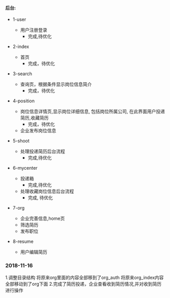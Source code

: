 
#### 后台:
+ 1-user 
    + 用户注册登录
        - 完成,待优化   
+ 2-index 
    + 首页
        - 完成，待优化
+ 3-search 
    + 查询页，根据条件显示岗位信息简介
        - 完成，待优化
+ 4-position 
    + 岗位信息详情页,显示岗位详细信息, 包括岗位所属公司, 在此界面用户投递简历,收藏简历
        - 完成，待优化
    + 企业发布岗位信息
    
+ 5-shoot 
    + 处理投递简历后台流程
        - 完成,待优化
+ 6-mycenter
    + 投递箱
        - 完成,待优化
    + 处理收藏岗位信息后台流程
        - 完成, 待优化
+ 7-org 
    + 企业完善信息,home页
    + 筛选简历
    + 发布职位
+ 8-resume
    + 用户编辑简历


 ### 2018-11-16
 1.调整目录结构
    将原来org里面的内容全部移到了org_auth 
    将原来org_index内容全部移动到了org下面
 2.完成了简历投递，企业查看收到简历情况,并对收到简历进行操作